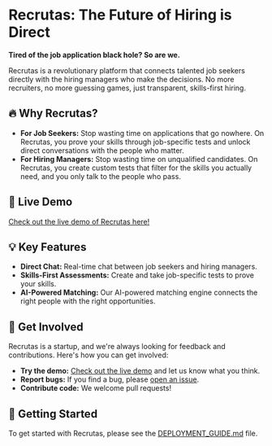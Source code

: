 # Recrutas: The Future of Hiring is Direct

**Tired of the job application black hole? So are we.**

Recrutas is a revolutionary platform that connects talented job seekers directly with the hiring managers who make the decisions. No more recruiters, no more guessing games, just transparent, skills-first hiring.

## 🔥 Why Recrutas?

*   **For Job Seekers:** Stop wasting time on applications that go nowhere. On Recrutas, you prove your skills through job-specific tests and unlock direct conversations with the people who matter.
*   **For Hiring Managers:** Stop wasting time on unqualified candidates. On Recrutas, you create custom tests that filter for the skills you actually need, and you only talk to the people who pass.

## 🚀 Live Demo

[Check out the live demo of Recrutas here!](https://recrutas.vercel.app/)

## 💡 Key Features

*   **Direct Chat:** Real-time chat between job seekers and hiring managers.
*   **Skills-First Assessments:** Create and take job-specific tests to prove your skills.
*   **AI-Powered Matching:** Our AI-powered matching engine connects the right people with the right opportunities.

## 🤝 Get Involved

Recrutas is a startup, and we're always looking for feedback and contributions. Here's how you can get involved:

*   **Try the demo:** [Check out the live demo](https://recrutas.vercel.app/) and let us know what you think.
*   **Report bugs:** If you find a bug, please [open an issue](https://github.com/abaskabato/recrutas/issues).
*   **Contribute code:** We welcome pull requests!

## 🚀 Getting Started

To get started with Recrutas, please see the [DEPLOYMENT_GUIDE.md](DEPLOYMENT_GUIDE.md) file.